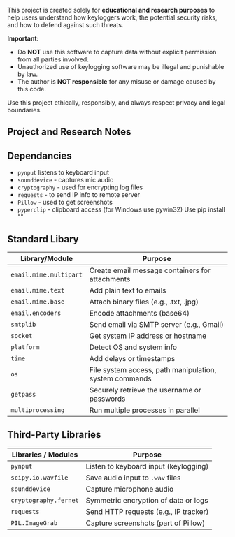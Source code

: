 This project is created solely for **educational and research purposes** to help users understand how keyloggers work, the potential security risks, and how to defend against such threats.

**Important:**

- Do **NOT** use this software to capture data without explicit permission from all parties involved.  
- Unauthorized use of keylogging software may be illegal and punishable by law.  
- The author is **NOT responsible** for any misuse or damage caused by this code.

Use this project ethically, responsibly, and always respect privacy and legal boundaries.

## Project and Research Notes

## Dependancies 
- `pynput` listens to keyboard input 
- `sounddevice` - captures mic audio 
- `cryptography` - used for encrypting log files
- `requests` - to send IP info to remote server
- `Pillow` - used to get screenshots
- `pyperclip` - clipboard access (for Windows use pywin32)
Use pip install ""

## Standard Libary 

| Library/Module          | Purpose                                         |
|-------------------------|-------------------------------------------------|
| `email.mime.multipart`  | Create email message containers for attachments |
| `email.mime.text`       | Add plain text to emails                        |
| `email.mime.base`       | Attach binary files (e.g., .txt, .jpg)          |
| `email.encoders`        | Encode attachments (base64)                     |
| `smtplib`               | Send email via SMTP server (e.g., Gmail)        |
| `socket`                | Get system IP address or hostname               |
| `platform`              | Detect OS and system info                       |
| `time`                  | Add delays or timestamps                        |
| `os`                    | File system access, path manipulation, system commands |
| `getpass`               | Securely retrieve the username or passwords     |
| `multiprocessing`       | Run multiple processes in parallel              |

## Third-Party Libraries

| Libraries / Modules         | Purpose                                  |
|-----------------------------|------------------------------------------|
| `pynput`                    | Listen to keyboard input (keylogging)    |
| `scipy.io.wavfile`          | Save audio input to `.wav` files         |
| `sounddevice`               | Capture microphone audio                 |
| `cryptography.fernet`       | Symmetric encryption of data or logs     |
| `requests`                  | Send HTTP requests (e.g., IP tracker)    |
| `PIL.ImageGrab`             | Capture screenshots (part of Pillow)     |